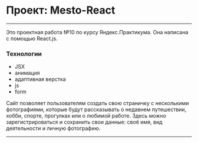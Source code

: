 # Проект: Mesto-React
------
Это проектная работа №10 по курсу Яндекс.Практикума. Она написана  с помощью React.js. 

### Технологии
* JSX
* анимация
* адаптивная верстка
* js
* form

Сайт позволяет пользователям создать свою страничку с несколькими фотографиями, которые будут рассказывать о недавнем путешествии, хобби, спорте, прогулках или о любимой работе. Здесь можно зарегистрироваться и сохранить свои данные: своё имя, вид деятельности и личную фотографию.  

------